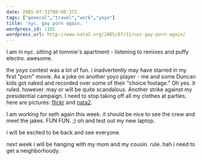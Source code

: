 ```yaml
---
date: 2005-07-31T00:00:37Z
tags: ["general","travel","work","yoyo"]
title: 'nyc. gay porn again. '
wordpress_id: 1101
wordpress_url: http://www.nata2.org/2005/07/31/nyc-gay-porn-again/
---
```


I am in nyc. sitting at tommie's apartment - listening to remixes and puffy electro. awesome. 

the yoyo contest was a lot of fun. i inadvertently may have starred in my first "porn" movie. As a joke on another yoyo player - me and some Duncan kids got naked and recorded over some of their "choice footage." Oh yes. it ruled. however. may or will be quite scandalous. Another strike against my presidential campaign. I need to stop taking off all my clothes at parties.  here are pictures: <a href="http://flickr.com/photos/natatwo/sets/663077/">flickr</a> and <a href="https://web.archive.org/web/20030814003134/http://www.nata2.info//?path=pictures%2Fevents%2F2005%3A07%3A29_World_YoYo_Contest">nata2</a>.

I am working for seth again this week. it should be nice to see the crew and meet the jakes. FUN FUN. ;) oh and test out my new laptop.

i will be excited to be back and see everyone. 

next week i will be hanging with my mom and my cousin. rule. hah i need to get a neighborhoody.
